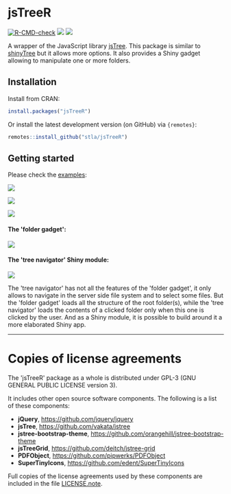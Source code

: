 # __jsTreeR__

<!-- badges: start -->
[![R-CMD-check](https://github.com/stla/jsTreeR/actions/workflows/R-CMD-check.yaml/badge.svg)](https://github.com/stla/jsTreeR/actions/workflows/R-CMD-check.yaml)
[![](https://www.r-pkg.org/badges/version/jsTreeR?color=orange)](https://cran.r-project.org/package=jsTreeR)
[![](https://img.shields.io/badge/devel%20version-2.1.0-blue.svg)](https://github.com/stla/jsTreeR)
<!-- badges: end -->

A wrapper of the JavaScript library [jsTree](https://www.jstree.com/). 
This package is similar to [shinyTree](https://github.com/shinyTree/shinyTree) 
but it allows more options. It also provides a Shiny gadget allowing to 
manipulate one or more folders.

## Installation

Install from CRAN:

``` r
install.packages("jsTreeR")
```

Or install the latest development version (on GitHub) via `{remotes}`:

``` r
remotes::install_github("stla/jsTreeR")
```

## Getting started

Please check the [examples](https://github.com/stla/jsTreeR/tree/master/inst/examples):

![](https://raw.githubusercontent.com/stla/jsTreeR/master/inst/screenshots/jsTreeR_dragAndDrop-update.gif)

![](https://raw.githubusercontent.com/stla/jsTreeR/master/inst/screenshots/jsTreeR_search.gif)

![](https://raw.githubusercontent.com/stla/jsTreeR/master/inst/screenshots/jsTreeR_grid.png)

#### The 'folder gadget':

![](https://raw.githubusercontent.com/stla/jsTreeR/master/inst/screenshots/jsTreeR_folderGadget.gif)

#### The 'tree navigator' Shiny module:

![](https://raw.githubusercontent.com/stla/jsTreeR/master/inst/screenshots/jsTreeR_treeNavigator.gif)

The 'tree navigator' has not all the features of the 'folder gadget', it only 
allows to navigate in the server side file system and to select some files. 
But the 'folder gadget' loads all the structure of the root folder(s), while 
the 'tree navigator' loads the contents of a clicked folder only when this one 
is clicked by the user. And as a Shiny module, it is possible to build around 
it a more elaborated Shiny app.

___

# Copies of license agreements

The 'jsTreeR' package as a whole is distributed under GPL-3 (GNU GENERAL
PUBLIC LICENSE version 3).

It includes other open source software components. The following is a list of
these components:

- **jQuery**, https://github.com/jquery/jquery
- **jsTree**, https://github.com/vakata/jstree
- **jstree-bootstrap-theme**, https://github.com/orangehill/jstree-bootstrap-theme
- **jsTreeGrid**, https://github.com/deitch/jstree-grid
- **PDFObject**, https://github.com/pipwerks/PDFObject
- **SuperTinyIcons**, https://github.com/edent/SuperTinyIcons

Full copies of the license agreements used by these components are included in
the file [LICENSE.note](https://github.com/stla/jsTreeR/blob/master/LICENSE.note.md).
